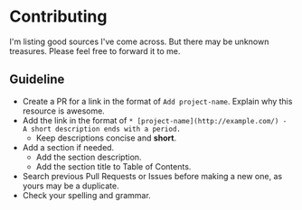 # Contributing

I'm listing good sources I've come across. But there may be unknown treasures. Please feel free to forward it to me.

## Guideline

* Create a PR for a link in the format of `Add project-name`. Explain why this resource is awesome.
* Add the link in the format of `* [project-name](http://example.com/) - A short description ends with a period.`
    * Keep descriptions concise and **short**.
* Add a section if needed.
    * Add the section description.
    * Add the section title to Table of Contents.
* Search previous Pull Requests or Issues before making a new one, as yours may be a duplicate.
* Check your spelling and grammar.
